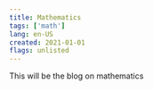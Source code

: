 ```yaml
---
title: Mathematics
tags: ['math']
lang: en-US
created: 2021-01-01
flags: unlisted
---
```


This will be the blog on mathematics
